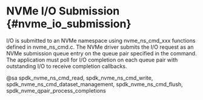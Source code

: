 # NVMe I/O Submission {#nvme_io_submission}

I/O is submitted to an NVMe namespace using nvme_ns_cmd_xxx functions
defined in nvme_ns_cmd.c.  The NVMe driver submits the I/O request
as an NVMe submission queue entry on the queue pair specified in the command.
The application must poll for I/O completion on each queue pair with outstanding I/O
to receive completion callbacks.

@sa spdk_nvme_ns_cmd_read, spdk_nvme_ns_cmd_write, spdk_nvme_ns_cmd_dataset_management,
spdk_nvme_ns_cmd_flush, spdk_nvme_qpair_process_completions
